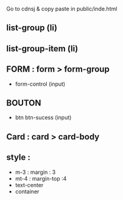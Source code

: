 Go to cdnsj & copy paste <link> in public/inde.html 


## list-group (li)
## list-group-item (li)

  ## FORM : form > form-group
  - form-control (input)

## BOUTON
- btn btn-sucess  (input)

## Card : card > card-body
  
## style : 
  - m-3 : margin : 3 
  - mt-4 : margin-top :4
  - text-center
  - container